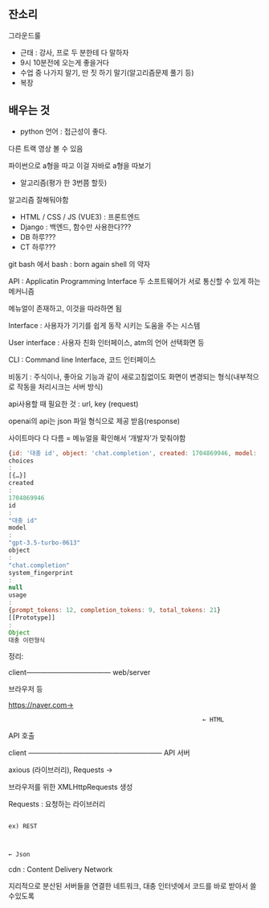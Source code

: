 
## 잔소리


그라운드룰

- 근태 : 강사, 프로 두 분한테 다 말하자
- 9시 10분전에 오는게 좋을거다
- 수업 중 나가지 말기, 딴 짓 하기 말기(알고리즘문제 풀기 등)
- 복장

## 배우는 것

- python 언어 : 접근성이 좋다.

다른 트랙 영상 볼 수 있음


파이썬으로 a형을 따고 이걸 자바로 a형을 따보기

- 알고리즘(평가 한 3번쯤 할듯)

알고리즘 잘해둬야함

- HTML / CSS / JS (VUE3) : 프론트엔드
- Django : 백엔드, 함수만 사용한다???
- DB 하루???
- CT 하루???

git bash 에서 bash : born again shell 의 약자


API :   Applicatin Programming Interface 두 소프트웨어가 서로 통신할 수 있게 하는 메커니즘


메뉴얼이 존재하고, 이것을 따라하면 됨


Interface : 사용자가 기기를 쉽게 동작 시키는 도움을 주는 시스템


User interface :  사용자 친화 인터페이스, atm의 언어 선택화면 등


CLI : Command line Interface, 코드 인터페이스


비동기 : 주식이나, 좋아요 기능과 같이 새로고침없이도 화면이 변경되는 형식(내부적으로 작동을 처리시크는 서버 방식)


api사용할 때 필요한 것 : url, key (request)


openai의 api는 json 파일 형식으로 제공 받음(response)


사이트마다 다 다름 = 메뉴얼을 확인해서 ‘개발자’가 맞춰야함


```javascript
{id: '대충 id', object: 'chat.completion', created: 1704869946, model: 'gpt-3.5-turbo-0613', choices: Array(1), …}
choices
: 
[{…}]
created
: 
1704869946
id
: 
"대충 id"
model
: 
"gpt-3.5-turbo-0613"
object
: 
"chat.completion"
system_fingerprint
: 
null
usage
: 
{prompt_tokens: 12, completion_tokens: 9, total_tokens: 21}
[[Prototype]]
: 
Object
대충 이런형식
```


정리:


client———————————— web/server


브라우저 등


https://naver.com→


	                                                      ← HTML 


API 호출


client ——————————————————— API 서버 


axious (라이브러리), Requests →


브라우저를 위한 XMLHttpRequests 생성 


Requests : 요청하는 라이브러리


                                                                                ex) REST


                                                                                  ← Json


cdn : Content Delivery Network 


지리적으로 분산된 서버들을 연결한 네트워크, 대충 인터넷에서 코드를 바로 받아서 쓸수있도록 <script>로 넣는 것


인터넷을 쓴다는 가정 하에 사용하는게 좋음


내부망을 사용하는 경우 파일을 저장해서 사용해야된다.


